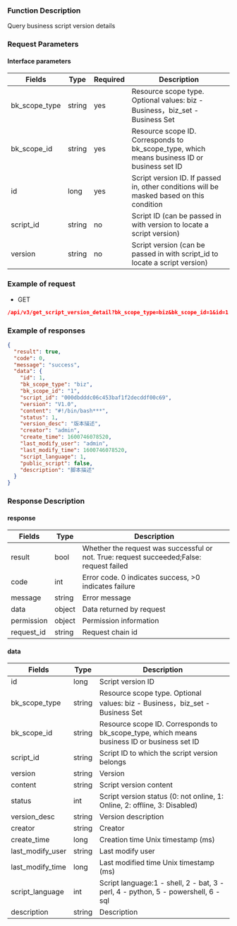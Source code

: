 ### Function Description

Query business script version details

### Request Parameters

#### Interface parameters

| Fields        | Type   | Required | Description                                                                                 |
|---------------|--------|----------|---------------------------------------------------------------------------------------------|
| bk_scope_type | string | yes      | Resource scope type. Optional values: biz - Business，biz_set - Business Set                 |
| bk_scope_id   | string | yes      | Resource scope ID. Corresponds to bk_scope_type, which means business ID or business set ID |
| id            | long   | yes      | Script version ID. If passed in, other conditions will be masked based on this condition    |
| script_id     | string | no       | Script ID (can be passed in with version to locate a script version)                        |
| version       | string | no       | Script version (can be passed in with script_id to locate a script version)                 |

### Example of request

- GET

```json
/api/v3/get_script_version_detail?bk_scope_type=biz&bk_scope_id=1&id=1
```

### Example of responses

```json
{
  "result": true,
  "code": 0,
  "message": "success",
  "data": {
    "id": 1,
    "bk_scope_type": "biz",
    "bk_scope_id": "1",
    "script_id": "000dbdddc06c453baf1f2decddf00c69",
    "version": "V1.0",
    "content": "#!/bin/bash***",
    "status": 1,
    "version_desc": "版本描述",
    "creator": "admin",
    "create_time": 1600746078520,
    "last_modify_user": "admin",
    "last_modify_time": 1600746078520,
    "script_language": 1,
    "public_script": false,
    "description": "脚本描述"
  }
}
```

### Response Description

#### response

| Fields     | Type   | Description                                                                              |
|------------|--------|------------------------------------------------------------------------------------------|
| result     | bool   | Whether the request was successful or not. True: request succeeded;False: request failed |
| code       | int    | Error code. 0 indicates success, >0 indicates failure                                    |
| message    | string | Error message                                                                            |
| data       | object | Data returned by request                                                                 |
| permission | object | Permission information                                                                   |
| request_id | string | Request chain id                                                                         |

#### data

| Fields           | Type   | Description                                                                                 |
|------------------|--------|---------------------------------------------------------------------------------------------|
| id               | long   | Script version ID                                                                           |
| bk_scope_type    | string | Resource scope type. Optional values: biz - Business，biz_set - Business Set                 |
| bk_scope_id      | string | Resource scope ID. Corresponds to bk_scope_type, which means business ID or business set ID |
| script_id        | string | Script ID to which the script version belongs                                               |
| version          | string | Version                                                                                     |
| content          | string | Script version content                                                                      |
| status           | int    | Script version status (0: not online, 1: Online, 2: offline, 3: Disabled)                   |
| version_desc     | string | Version description                                                                         |
| creator          | string | Creator                                                                                     |
| create_time      | long   | Creation time Unix timestamp (ms)                                                           |
| last_modify_user | string | Last modify user                                                                            |
| last_modify_time | long   | Last modified time Unix timestamp (ms)                                                      |
| script_language  | int    | Script language:1 - shell, 2 - bat, 3 - perl, 4 - python, 5 - powershell, 6 - sql           |
| description      | string | Description                                                                                 |
